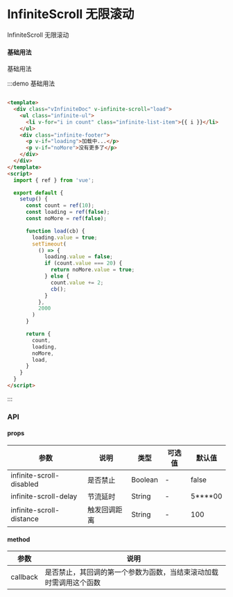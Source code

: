 # InfiniteScroll 无限滚动

InfiniteScroll 无限滚动

#### 基础用法

基础用法

:::demo 基础用法

```html

<template>
  <div class="vInfiniteDoc" v-infinite-scroll="load">
    <ul class="infinite-ul">
      <li v-for="i in count" class="infinite-list-item">{{ i }}</li>
    </ul>
    <div class="infinite-footer">
      <p v-if="loading">加载中...</p>
      <p v-if="noMore">没有更多了</p>
    </div>
  </div>
</template>
<script>
  import { ref } from 'vue';

  export default {
    setup() {
      const count = ref(10);
      const loading = ref(false);
      const noMore = ref(false);

      function load(cb) {
        loading.value = true;
        setTimeout(
          () => {
            loading.value = false;
            if (count.value === 20) {
              return noMore.value = true;
            } else {
              count.value += 2;
              cb();
            }
          },
          2000
        )
      }

      return {
        count,
        loading,
        noMore,
        load,
      }
    }
  }
</script>
```

:::

### API

#### props

| 参数      | 说明          | 类型      | 可选值                           | 默认值  |
|---------- |-------------- |---------- |--------------------------------  |-------- |
| infinite-scroll-disabled | 是否禁止 | Boolean | - | false |
| infinite-scroll-delay | 节流延时 | String | - | 5****00 |
| infinite-scroll-distance | 触发回调距离 | String | - | 100 |

#### method

| 参数      | 说明          |
|---------- |-------------- |
| callback | 是否禁止，其回调的第一个参数为函数，当结束滚动加载时需调用这个函数 | 
